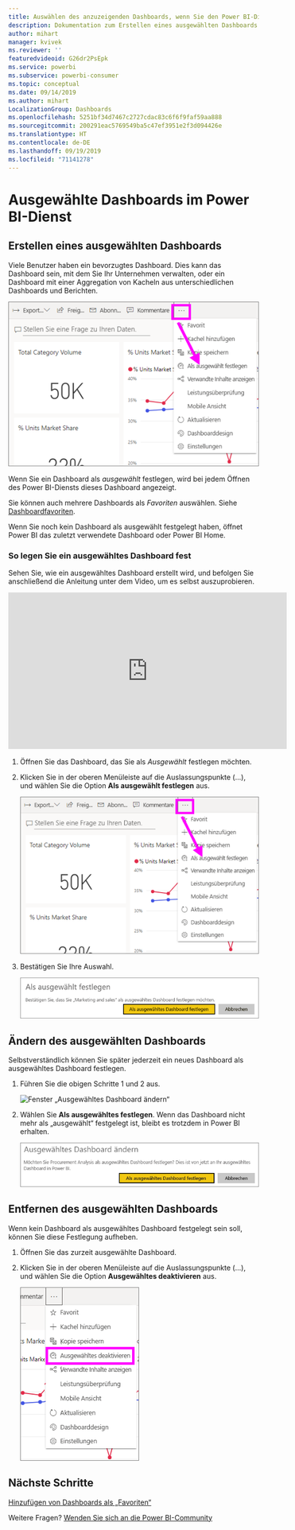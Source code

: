 ```yaml
---
title: Auswählen des anzuzeigenden Dashboards, wenn Sie den Power BI-Dienst öffnen
description: Dokumentation zum Erstellen eines ausgewählten Dashboards im Power BI-Dienst
author: mihart
manager: kvivek
ms.reviewer: ''
featuredvideoid: G26dr2PsEpk
ms.service: powerbi
ms.subservice: powerbi-consumer
ms.topic: conceptual
ms.date: 09/14/2019
ms.author: mihart
LocalizationGroup: Dashboards
ms.openlocfilehash: 5251bf34d7467c2727cdac83c6f6f9faf59aa888
ms.sourcegitcommit: 200291eac5769549ba5c47ef3951e2f3d094426e
ms.translationtype: HT
ms.contentlocale: de-DE
ms.lasthandoff: 09/19/2019
ms.locfileid: "71141278"
---
```

# <a name="featured-dashboards-in-the-power-bi-service"></a>Ausgewählte Dashboards im Power BI-Dienst
## <a name="create-a-featured-dashboard"></a>Erstellen eines ausgewählten Dashboards
Viele Benutzer haben ein bevorzugtes Dashboard.  Dies kann das Dashboard sein, mit dem Sie Ihr Unternehmen verwalten, oder ein Dashboard mit einer Aggregation von Kacheln aus unterschiedlichen Dashboards und Berichten.

![Symbol „Als ausgewählt festlegen“](./media/end-user-featured/power-bi-dropdown.png)

Wenn Sie ein Dashboard als *ausgewählt* festlegen, wird bei jedem Öffnen des Power BI-Diensts dieses Dashboard angezeigt.  

Sie können auch mehrere Dashboards als *Favoriten* auswählen. Siehe [Dashboardfavoriten](end-user-favorite.md).

Wenn Sie noch kein Dashboard als ausgewählt festgelegt haben, öffnet Power BI das zuletzt verwendete Dashboard oder Power BI Home.  

### <a name="to-set-a-dashboard-as-featured"></a>So legen Sie ein **ausgewähltes Dashboard** fest
Sehen Sie, wie ein ausgewähltes Dashboard erstellt wird, und befolgen Sie anschließend die Anleitung unter dem Video, um es selbst auszuprobieren.

<iframe width="560" height="315" src="https://www.youtube.com/embed/G26dr2PsEpk" frameborder="0" allowfullscreen></iframe>



1. Öffnen Sie das Dashboard, das Sie als *Ausgewählt* festlegen möchten. 
2. Klicken Sie in der oberen Menüleiste auf die Auslassungspunkte (...), und wählen Sie die Option **Als ausgewählt festlegen** aus.  
   
    ![Symbol „Als ausgewählt festlegen“](./media/end-user-featured/power-bi-dropdown.png)
3. Bestätigen Sie Ihre Auswahl.
   
    ![Ausgewähltes Dashboard festlegen](./media/end-user-featured/power-bi-featured-confirm.png)

## <a name="change-the-featured-dashboard"></a>Ändern des ausgewählten Dashboards
Selbstverständlich können Sie später jederzeit ein neues Dashboard als ausgewähltes Dashboard festlegen.

1. Führen Sie die obigen Schritte 1 und 2 aus.
   
    ![Fenster „Ausgewähltes Dashboard ändern“](./media/end-user-featured/power-bi-change-feature.png)
2. Wählen Sie **Als ausgewähltes festlegen**. Wenn das Dashboard nicht mehr als „ausgewählt“ festgelegt ist, bleibt es trotzdem in Power BI erhalten.  
   
    ![Erfolgsmeldung](./media/end-user-featured/power-bi-unfeature-new.png)

## <a name="remove-the-featured-dashboard"></a>Entfernen des ausgewählten Dashboards
Wenn kein Dashboard als ausgewähltes Dashboard festgelegt sein soll, können Sie diese Festlegung aufheben.

1. Öffnen Sie das zurzeit ausgewählte Dashboard.
2. Klicken Sie in der oberen Menüleiste auf die Auslassungspunkte (...), und wählen Sie die Option **Ausgewähltes deaktivieren** aus.

    ![Option „Ausgewähltes Dashboard deaktivieren“ auswählen](./media/end-user-featured/power-bi-unfeature-newer.png)
   
## <a name="next-steps"></a>Nächste Schritte
[Hinzufügen von Dashboards als „Favoriten“](end-user-favorite.md)

Weitere Fragen? [Wenden Sie sich an die Power BI-Community](http://community.powerbi.com/)

